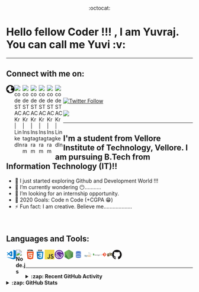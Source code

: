 <p align="center">
  :octocat:
</p>
<h1><b> Hello fellow Coder !!! , I am Yuvraj. You can call me Yuvi :v: </b></h1>
<hr>


<h2><b> Connect with me on: </b></h2>

[<img align="left" alt="codeSTACKr.com" width="22px" src="https://raw.githubusercontent.com/iconic/open-iconic/master/svg/globe.svg" />][website]

[<img align="left" alt="codeSTACKr | LinkedIn" width="22px" src="https://cdn.jsdelivr.net/npm/simple-icons@v3/icons/linkedin.svg" />][linkedin]
[<img align="left" alt="codeSTACKr | Instagram" width="22px" src="https://cdn.jsdelivr.net/npm/simple-icons@v3/icons/quora.svg" />][quora]
[<img align="left" alt="codeSTACKr | Instagram" width="22px" src="https://cdn.jsdelivr.net/npm/simple-icons@v3/icons/facebook.svg" />][facebook]
[<img align="left" alt="codeSTACKr | Instagram" width="22px" src="https://cdn.jsdelivr.net/npm/simple-icons@v3/icons/github.svg" />][github]
[<img align="left" alt="codeSTACKr | Instagram" width="22px" src="https://cdn.jsdelivr.net/npm/simple-icons@v3/icons/instagram.svg" />][instagram]
[<img align="left" alt="codeSTACKr | LinkedIn" width="22px" src="https://cdn.jsdelivr.net/npm/simple-icons@v3/icons/linkedin.svg" />](https://www.linkedin.com/in/yuvrajkumar04/)
<br>
<br>
[![Twitter Follow](https://img.shields.io/twitter/follow/imyuvrajkumar?color=%23657786&logo=twitter&style=for-the-badge)](https://twitter.com/imyuvrajkumar)
<br>
<br>
![](https://komarev.com/ghpvc/?username=yuvrajkumarViT&color=blue&style=flat-square&label=PROFILE+VIEWS)
<hr>
<h2><b> I'm a student from Vellore Institute of Technology, Vellore. I am pursuing B.Tech from Information Technology (IT)!! </b></h2>

- 🔭 I just started exploring Github and Development World !!!
- 🌱 I’m currently wondering 😶...........
- 👯 I’m looking for an internship opportunity.
- 🥅 2020 Goals: Code n Code (+CGPA 😁)
- ⚡ Fun fact: I am creative. Believe me...................





<br />

<h2><b> Languages and Tools: <b></h2>

[<img align="left" alt="Visual Studio Code" width="26px" src="https://raw.githubusercontent.com/github/explore/80688e429a7d4ef2fca1e82350fe8e3517d3494d/topics/visual-studio-code/visual-studio-code.png" />][yuvi]

[<img align="left" alt="Node.js" width="26px"  src="https://img.shields.io/badge/c++%20-%2300599C.svg?&style=for-the-badge&logo=c%2B%2B&ogoColor=white" />][yuvi]

[<img align="left" alt="HTML5" width="26px" src="https://raw.githubusercontent.com/github/explore/80688e429a7d4ef2fca1e82350fe8e3517d3494d/topics/html/html.png" />][yuvi]

[<img align="left" alt="CSS3" width="26px" src="https://raw.githubusercontent.com/github/explore/80688e429a7d4ef2fca1e82350fe8e3517d3494d/topics/css/css.png" />][yuvi]

[<img align="left" alt="JavaScript" width="26px" src="https://raw.githubusercontent.com/github/explore/80688e429a7d4ef2fca1e82350fe8e3517d3494d/topics/javascript/javascript.png" />][yuvi]

[<img align="left" alt="Gatsby" width="26px" src="https://raw.githubusercontent.com/github/explore/e94815998e4e0713912fed477a1f346ec04c3da2/topics/gatsby/gatsby.png" />][yuvi]

[<img align="left" alt="Node.js" width="26px" src="https://raw.githubusercontent.com/github/explore/80688e429a7d4ef2fca1e82350fe8e3517d3494d/topics/nodejs/nodejs.png" />][yuvi]

[<img align="left" alt="SQL" width="26px" src="https://raw.githubusercontent.com/github/explore/80688e429a7d4ef2fca1e82350fe8e3517d3494d/topics/sql/sql.png" />][yuvi]

[<img align="left" alt="MySQL" width="26px" src="https://raw.githubusercontent.com/github/explore/80688e429a7d4ef2fca1e82350fe8e3517d3494d/topics/mysql/mysql.png" />][yuvi]

[<img align="left" alt="MongoDB" width="26px" src="https://raw.githubusercontent.com/github/explore/80688e429a7d4ef2fca1e82350fe8e3517d3494d/topics/mongodb/mongodb.png" />][yuvi]

[<img align="left" alt="Git" width="26px" src="https://raw.githubusercontent.com/github/explore/80688e429a7d4ef2fca1e82350fe8e3517d3494d/topics/git/git.png" />][yuvi]

[<img align="left" alt="GitHub" width="26px" src="https://raw.githubusercontent.com/github/explore/78df643247d429f6cc873026c0622819ad797942/topics/github/github.png" />][yuvi]


<br />
<br />
<hr>
<details>
  <summary>:zap: Recent GitHub Activity</summary>
  
<!--START_SECTION:activity-->
1. 💪 Opened PR [#259](https://github.com/yuvrajkumarViT/yuvrajkumarViT) in [yuvrajkumarViT/yuvrajkumarViT](https://github.com/yuvrajkumarViT/yuvrajkumarViT)
2. 🎉 Merged PR [#13](https://github.com/yuvrajkumarViT/yuvrajkumarViT) in [yuvrajkumarViT/yuvrajkumarViT](https://github.com/yuvrajkumarViT/yuvrajkumarViT)
3. 💪 Opened PR [#13](https://github.com/yuvrajkumarViT/yuvrajkumarViT) in [yuvrajkumarViT/yuvrajkumarViT](https://github.com/yuvrajkumarViT/yuvrajkumarViT)
4. 🎉 Merged PR [#12](https://github.com/yuvrajkumarViT/yuvrajkumarViT) in [yuvrajkumarViT/yuvrajkumarViT](https://github.com/yuvrajkumarViT/yuvrajkumarViT)
5. 💪 Opened PR [#12](https://github.com/yuvrajkumarViT/yuvrajkumarViT) in [yuvrajkumarViT/yuvrajkumarViT](https://github.com/yuvrajkumarViT/yuvrajkumarViT)
<!--END_SECTION:activity-->

</details>


<details>
  <summary>:zap: GitHub Stats</summary>

  <img align="left" alt="Yuvraj Kumar's Stats" src="https://github-readme-stats-ashy-gamma.vercel.app/api?username=yuvrajkumarViT&show_icons=true&hide_border=true" />

</details>


[website]: https://yuvrajkumarvit.github.io/CV-HTML-basic-/

[twitter]: https://twitter.com/imyuvrajkumar

[instagram]: https://www.instagram.com/
[linkedin]: https://www.linkedin.com/in/yuvrajkumar04/
[facebook]: https://www.facebook.com/yuvraj.kumar.319452/
[quora]: https://www.quora.com/profile/Yuvraj-Kumar-79
[github]: https://github.com/yuvrajkumarViT
[yuvi]: https://github.com/yuvrajkumarViT
